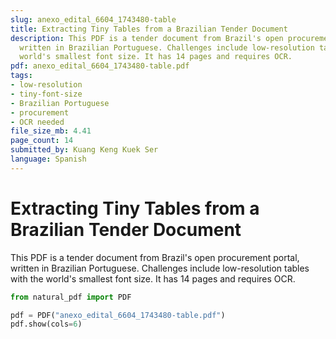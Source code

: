 ```yaml
---
slug: anexo_edital_6604_1743480-table
title: Extracting Tiny Tables from a Brazilian Tender Document
description: This PDF is a tender document from Brazil's open procurement portal,
  written in Brazilian Portuguese. Challenges include low-resolution tables with the
  world's smallest font size. It has 14 pages and requires OCR.
pdf: anexo_edital_6604_1743480-table.pdf
tags:
- low-resolution
- tiny-font-size
- Brazilian Portuguese
- procurement
- OCR needed
file_size_mb: 4.41
page_count: 14
submitted_by: Kuang Keng Kuek Ser
language: Spanish
---
```

# Extracting Tiny Tables from a Brazilian Tender Document

This PDF is a tender document from Brazil's open procurement portal, written in Brazilian Portuguese. Challenges include low-resolution tables with the world's smallest font size. It has 14 pages and requires OCR.

```python
from natural_pdf import PDF

pdf = PDF("anexo_edital_6604_1743480-table.pdf")
pdf.show(cols=6)
```